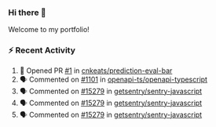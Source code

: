### Hi there 👋
Welcome to my portfolio!

### ⚡ Recent Activity
<!--START_SECTION:activity-->
1. 💪 Opened PR [#1](https://github.com/cnkeats/prediction-eval-bar/pull/1) in [cnkeats/prediction-eval-bar](https://github.com/cnkeats/prediction-eval-bar)
2. 🗣 Commented on [#1101](https://github.com/openapi-ts/openapi-typescript/issues/1101#issuecomment-2738173042) in [openapi-ts/openapi-typescript](https://github.com/openapi-ts/openapi-typescript)
3. 🗣 Commented on [#15279](https://github.com/getsentry/sentry-javascript/issues/15279#issuecomment-2632359635) in [getsentry/sentry-javascript](https://github.com/getsentry/sentry-javascript)
4. 🗣 Commented on [#15279](https://github.com/getsentry/sentry-javascript/issues/15279#issuecomment-2632326431) in [getsentry/sentry-javascript](https://github.com/getsentry/sentry-javascript)
5. 🗣 Commented on [#15279](https://github.com/getsentry/sentry-javascript/issues/15279#issuecomment-2632093575) in [getsentry/sentry-javascript](https://github.com/getsentry/sentry-javascript)
<!--END_SECTION:activity-->
